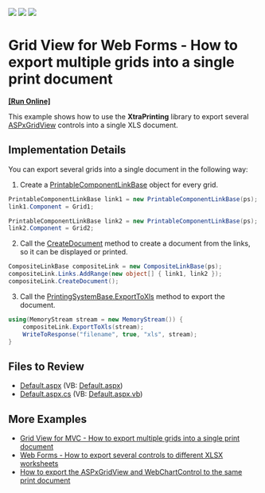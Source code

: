 <!-- default badges list -->
![](https://img.shields.io/endpoint?url=https://codecentral.devexpress.com/api/v1/VersionRange/128538425/22.2.3%2B)
[![](https://img.shields.io/badge/Open_in_DevExpress_Support_Center-FF7200?style=flat-square&logo=DevExpress&logoColor=white)](https://supportcenter.devexpress.com/ticket/details/E1535)
[![](https://img.shields.io/badge/📖_How_to_use_DevExpress_Examples-e9f6fc?style=flat-square)](https://docs.devexpress.com/GeneralInformation/403183)
<!-- default badges end -->

# Grid View for Web Forms - How to export multiple grids into a single print document
<!-- run online -->
**[[Run Online]](https://codecentral.devexpress.com/128538425/)**
<!-- run online end -->

This example shows how to use the **XtraPrinting** library to export several  [ASPxGridView](https://docs.devexpress.com/AspNet/DevExpress.Web.ASPxGridView) controls into a single XLS document.

## Implementation Details

You can export several grids into a single document in the following way:

1. Create a [PrintableComponentLinkBase](https://docs.devexpress.com/CoreLibraries/DevExpress.XtraPrintingLinks.PrintableComponentLinkBase) object for every grid.

```cs
PrintableComponentLinkBase link1 = new PrintableComponentLinkBase(ps);
link1.Component = Grid1;

PrintableComponentLinkBase link2 = new PrintableComponentLinkBase(ps);
link2.Component = Grid2;
```

2. Call the [CreateDocument](https://docs.devexpress.com/CoreLibraries/DevExpress.XtraPrinting.LinkBase.CreateDocument) method to create a document from the links, so it can be displayed or printed.

```cs
CompositeLinkBase compositeLink = new CompositeLinkBase(ps);
compositeLink.Links.AddRange(new object[] { link1, link2 });
compositeLink.CreateDocument();
```

3. Call the [PrintingSystemBase.ExportToXls](https://docs.devexpress.com/CoreLibraries/DevExpress.XtraPrinting.LinkBase.ExportToXls(System.IO.Stream)) method to export the document.

```cs
using(MemoryStream stream = new MemoryStream()) {
    compositeLink.ExportToXls(stream);
    WriteToResponse("filename", true, "xls", stream);
}
```

## Files to Review

* [Default.aspx](./CS/WebSite/Default.aspx) (VB: [Default.aspx](./VB/WebSite/Default.aspx))
* [Default.aspx.cs](./CS/WebSite/Default.aspx.cs) (VB: [Default.aspx.vb](./VB/WebSite/Default.aspx.vb))


## More Examples

* [Grid View for MVC - How to export multiple grids into a single print document](https://github.com/DevExpress-Examples/asp-net-mvc-grid-export-multiple-gridviews-into-a-document)
* [Web Forms - How to export several controls to different XLSX worksheets](https://github.com/DevExpress-Examples/asp-net-web-forms-export-several-controls-to-different-sheets)
* [How to export the ASPxGridView and WebChartControl to the same print document](https://github.com/DevExpress-Examples/how-to-export-the-aspxgridview-and-webchartcontrol-to-the-same-print-document-e2226)
